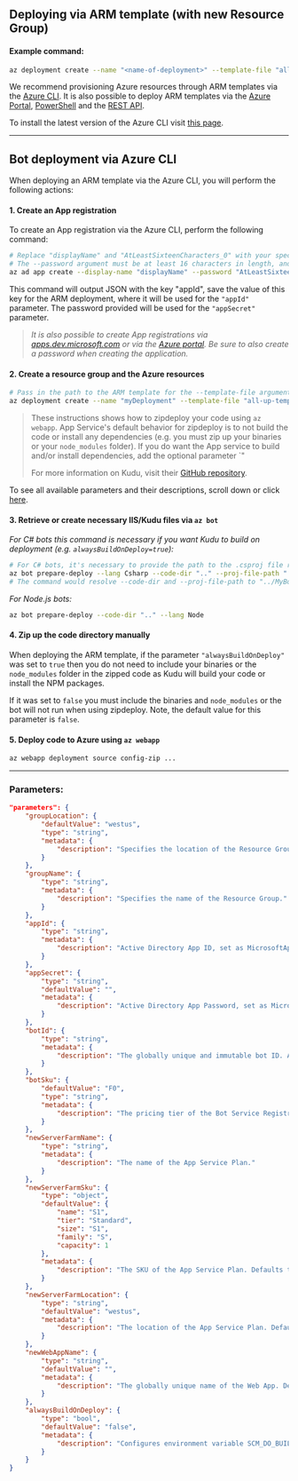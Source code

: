 ## Deploying via ARM template (with new Resource Group)

#### Example command:
```bash
az deployment create --name "<name-of-deployment>" --template-file "all-up-template.json" --subscription "<subscription-guid>" --parameters appId="<msa-app-guid>" appSecret="<msa-app-password>" botId="<id-or-name-of-bot>" newServerFarmName="<name-of-server-farm>" newWebAppName="<name-of-web-app>" groupName="<new-group-name>" alwaysBuildOnDeploy=true
```

We recommend provisioning Azure resources through ARM templates via the [Azure CLI][ARM-CLI]. It is also possible to deploy ARM templates via the [Azure Portal][ARM-Portal], [PowerShell][ARM-PowerShell] and the [REST API][ARM-REST].

To install the latest version of the Azure CLI visit [this page][Install-CLI].

  [ARM-CLI]: https://docs.microsoft.com/en-us/azure/azure-resource-manager/resource-group-template-deploy-cli
  [ARM-Portal]: https://docs.microsoft.com/en-us/azure/azure-resource-manager/resource-group-template-deploy-portal
  [ARM-PowerShell]: https://docs.microsoft.com/en-us/azure/azure-resource-manager/resource-group-template-deploy
  [ARM-REST]: https://docs.microsoft.com/en-us/azure/azure-resource-manager/resource-group-template-deploy-rest
  [Install-CLI]: https://docs.microsoft.com/en-us/cli/azure/install-azure-cli?view=azure-cli-latest

___

## Bot deployment via Azure CLI
When deploying an ARM template via the Azure CLI, you will perform the following actions:

#### 1. Create an App registration
To create an App registration via the Azure CLI, perform the following command:
```bash
# Replace "displayName" and "AtLeastSixteenCharacters_0" with your specified values.
# The --password argument must be at least 16 characters in length, and have at least 1 lowercase char, 1 uppercase char, 1 special char, and 1 special char (e.g. !?-_+=)
az ad app create --display-name "displayName" --password "AtLeastSixteenCharacters_0" --available-to-other-tenants
```

This command will output JSON with the key "appId", save the value of this key for the ARM deployment, where it will be used for the `"appId"` parameter. The password provided will be used for the `"appSecret"` parameter.

> *It is also possible to create App registrations via [apps.dev.microsoft.com][Apps-List] or via the [Azure portal][Preview-Portal]. Be sure to also create a password when creating the application.*

  [Apps-List]: https://apps.dev.microsoft.com/#/appList
  [Preview-Portal]: https://portal.azure.com/#blade/Microsoft_AAD_RegisteredApps/ApplicationsListBlade

#### 2. Create a resource group and the Azure resources
```bash
# Pass in the path to the ARM template for the --template-file argument.
az deployment create --name "myDeployment" --template-file "all-up-template.json" --parameters groupName="MyNewResourceGroup" ...
```

> These instructions shows how to zipdeploy your code using `az webapp`. App Service's default behavior for zipdeploy is to not build the code or install any dependencies (e.g. you must zip up your binaries or your `node_modules` folder). If you do want the App service to build and/or install dependencies, add the optional parameter `"
>
> For more information on Kudu, visit their [GitHub repository][Kudu-Wiki].

To see all available parameters and their descriptions, scroll down or click [here](#Parameters).

  [Kudu-Wiki]: https://github.com/projectkudu/kudu/wiki

#### 3. Retrieve or create necessary IIS/Kudu files via `az bot`

*For C# bots this command is necessary if you want Kudu to build on deployment (e.g. `alwaysBuildOnDeploy=true`):*
```bash
# For C# bots, it's necessary to provide the path to the .csproj file relative to --code-dir. This can be performed via the --proj-file-path argument
az bot prepare-deploy --lang Csharp --code-dir ".." --proj-file-path "./MyBot.csproj"
# The command would resolve --code-dir and --proj-file-path to "../MyBot.csproj"
```

*For Node.js bots:*
```bash
az bot prepare-deploy --code-dir ".." --lang Node
```

#### 4. Zip up the code directory manually
When deploying the ARM template, if the parameter `"alwaysBuildOnDeploy"` was set to `true` then you do not need to include your binaries or the `node_modules` folder in the zipped code as Kudu will build your code or install the NPM packages.

If it was set to `false` you must include the binaries and `node_modules` or the bot will not run when using zipdeploy. Note, the default value for this parameter is `false`.

#### 5. Deploy code to Azure using `az webapp`

```bash
az webapp deployment source config-zip ...
```
___


### Parameters:
```json
"parameters": {
    "groupLocation": {
        "defaultValue": "westus",
        "type": "string",
        "metadata": {
            "description": "Specifies the location of the Resource Group. Defaults to \"westus\"."
        }
    },
    "groupName": {
        "type": "string",
        "metadata": {
            "description": "Specifies the name of the Resource Group."
        }
    },
    "appId": {
        "type": "string",
        "metadata": {
            "description": "Active Directory App ID, set as MicrosoftAppId in the Web App's Application Settings."
        }
    },
    "appSecret": {
        "type": "string",
        "defaultValue": "",
        "metadata": {
            "description": "Active Directory App Password, set as MicrosoftAppPassword in the Web App's Application Settings. Defaults to \"\"."
        }
    },
    "botId": {
        "type": "string",
        "metadata": {
            "description": "The globally unique and immutable bot ID. Also used to configure the displayName of the bot, which is mutable."
        }
    },
    "botSku": {
        "defaultValue": "F0",
        "type": "string",
        "metadata": {
            "description": "The pricing tier of the Bot Service Registration. Acceptable values are F0 and S1."
        }
    },
    "newServerFarmName": {
        "type": "string",
        "metadata": {
            "description": "The name of the App Service Plan."
        }
    },
    "newServerFarmSku": {
        "type": "object",
        "defaultValue": {
            "name": "S1",
            "tier": "Standard",
            "size": "S1",
            "family": "S",
            "capacity": 1
        },
        "metadata": {
            "description": "The SKU of the App Service Plan. Defaults to Standard values."
        }
    },
    "newServerFarmLocation": {
        "type": "string",
        "defaultValue": "westus",
        "metadata": {
            "description": "The location of the App Service Plan. Defaults to \"westus\"."
        }
    },
    "newWebAppName": {
        "type": "string",
        "defaultValue": "",
        "metadata": {
            "description": "The globally unique name of the Web App. Defaults to the value passed in for \"botId\"."
        }
    },
    "alwaysBuildOnDeploy": {
        "type": "bool",
        "defaultValue": "false",
        "metadata": {
            "description": "Configures environment variable SCM_DO_BUILD_DURING_DEPLOYMENT on Web App. When set to true, the Web App will automatically build or install NPM packages when a deployment occurs."
        }
    }
}
```